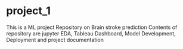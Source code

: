 # project_1
This is a ML project Repository on Brain stroke prediction Contents of repository are jupyter EDA, Tableau Dashboard, Model Development, Deployment and project documentation
